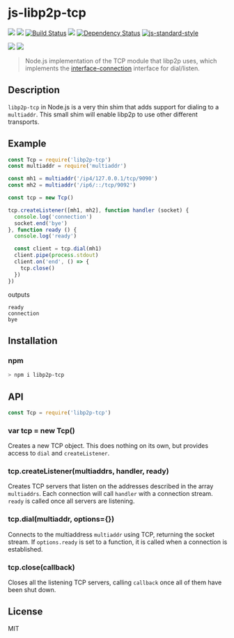 js-libp2p-tcp
===============

[![](https://img.shields.io/badge/made%20by-Protocol%20Labs-blue.svg?style=flat-square)](http://ipn.io)
[![](https://img.shields.io/badge/freenode-%23ipfs-blue.svg?style=flat-square)](http://webchat.freenode.net/?channels=%23ipfs)
[![Build Status](https://travis-ci.org/diasdavid/js-libp2p-tcp.svg?style=flat-square)](https://travis-ci.org/diasdavid/js-libp2p-tcp)
![](https://img.shields.io/badge/coverage-%3F-yellow.svg?style=flat-square)
[![Dependency Status](https://david-dm.org/diasdavid/js-libp2p-tcp.svg?style=flat-square)](https://david-dm.org/diasdavid/js-libp2p-tcp)
[![js-standard-style](https://img.shields.io/badge/code%20style-standard-brightgreen.svg?style=flat-square)](https://github.com/feross/standard)

![](https://raw.githubusercontent.com/diasdavid/abstract-connection/master/img/badge.png)
![](https://raw.githubusercontent.com/diasdavid/abstract-transport/master/img/badge.png)

> Node.js implementation of the TCP module that libp2p uses, which implements
> the [interface-connection](https://github.com/diasdavid/interface-connection)
> interface for dial/listen.

## Description

`libp2p-tcp` in Node.js is a very thin shim that adds support for dialing to a
`multiaddr`. This small shim will enable libp2p to use other different
transports.

## Example

```js
const Tcp = require('libp2p-tcp')
const multiaddr = require('multiaddr')

const mh1 = multiaddr('/ip4/127.0.0.1/tcp/9090')
const mh2 = multiaddr('/ip6/::/tcp/9092')

const tcp = new Tcp()

tcp.createListener([mh1, mh2], function handler (socket) {
  console.log('connection')
  socket.end('bye')
}, function ready () {
  console.log('ready')

  const client = tcp.dial(mh1)
  client.pipe(process.stdout)
  client.on('end', () => {
    tcp.close()
  })
})

```

outputs

```
ready
connection
bye
```

## Installation

### npm

```sh
> npm i libp2p-tcp
```

## API

```js
const Tcp = require('libp2p-tcp')
```

### var tcp = new Tcp()

Creates a new TCP object. This does nothing on its own, but provides access to
`dial` and `createListener`.

### tcp.createListener(multiaddrs, handler, ready)

Creates TCP servers that listen on the addresses described in the array
`multiaddrs`. Each connection will call `handler` with a connection stream.
`ready` is called once all servers are listening.

### tcp.dial(multiaddr, options={})

Connects to the multiaddress `multiaddr` using TCP, returning the socket stream.
If `options.ready` is set to a function, it is called when a connection is
established.

### tcp.close(callback)

Closes all the listening TCP servers, calling `callback` once all of them have
been shut down.

## License

MIT
